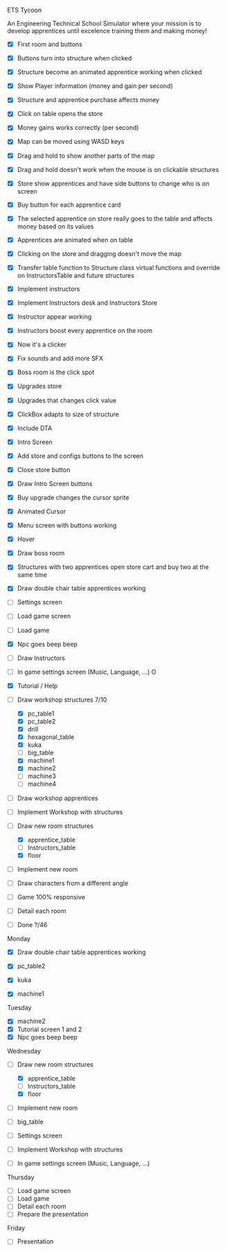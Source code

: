 ETS Tycoon

An Engineering Technical School Simulator where your mission is to develop apprentices until excelence training them and making money!

- [x] First room and buttons
- [x] Buttons turn into structure when clicked
- [x] Structure become an animated apprentice working when clicked
- [x] Show Player information (money and gain per second)
- [x] Structure and apprentice purchase affects money
- [x] Click on table opens the store
- [x] Money gains works correctly (per second)
- [x] Map can be moved using WASD keys
- [x] Drag and hold to show another parts of the map
- [x] Drag and hold doesn't work when the mouse is on clickable structures
- [x] Store show apprentices and have side buttons to change who is on screen
- [x] Buy button for each apprentice card
- [x] The selected apprentice on store really goes to the table and affects money based on its values
- [x] Apprentices are animated when on table
- [x] Clicking on the store and dragging doesn't move the map
- [x] Transfer table function to Structure class virtual functions and override on InstructorsTable and future structures
- [x] Implement instructors
- [x] Implement Instructors desk and Instructors Store
- [x] Instructor appear working
- [x] Instructors boost every apprentice on the room
- [x] Now it's a clicker
- [X] Fix sounds and add more SFX 
- [X] Boss room is the click spot
- [X] Upgrades store
- [X] Upgrades that changes click value
- [X] ClickBox adapts to size of structure
- [X] Include DTA
- [X] Intro Screen
- [X] Add store and configs buttons to the screen
- [X] Close store button
- [X] Draw Intro Screen buttons
- [X] Buy upgrade changes the cursor sprite
- [X] Animated Cursor
- [X] Menu screen with buttons working
- [X] Hover
- [x] Draw boss room
- [x] Structures with two apprentices open store cart and buy two at the same time
- [x] Draw double chair table apprentices working 
- [ ] Settings screen 
- [ ] Load game screen 
- [ ] Load game 
- [x] Npc goes beep beep 
- [ ] Draw Instructors
- [ ] In game settings screen (Music, Language, ...) O
- [x] Tutorial / Help
- [ ] Draw workshop structures 7/10
    - [X] pc_table1
    - [x] pc_table2
    - [X] drill
    - [X] hexagonal_table
    - [x] kuka
    - [ ] big_table
    - [x] machine1
    - [x] machine2
    - [ ] machine3
    - [ ] machine4
- [ ] Draw workshop apprentices
- [ ] Implement Workshop with structures 
- [ ] Draw new room structures
    - [x] apprentice_table
    - [ ] Instructors_table
    - [x] floor
- [ ] Implement new room 
- [ ] Draw characters from a different angle
- [ ] Game 100% responsive
- [ ] Detail each room

- [ ] Done ?/46


Monday

- [x] Draw double chair table apprentices working 
- [x] pc_table2
- [x] kuka
- [X] machine1


Tuesday

- [x] machine2
- [x] Tutorial screen 1 and 2
- [x] Npc goes beep beep

Wednesday

- [ ] Draw new room structures
    - [x] apprentice_table
    - [ ] Instructors_table
    - [x] floor
    
- [ ] Implement new room

- [ ] big_table
- [ ] Settings screen
- [ ] Implement Workshop with structures 
- [ ] In game settings screen (Music, Language, ...)

Thursday

- [ ] Load game screen 
- [ ] Load game
- [ ] Detail each room
- [ ] Prepare the presentation

Friday

- [ ] Presentation